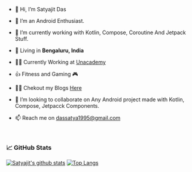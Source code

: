 - 👋 Hi, I’m Satyajit Das
- 👀 I’m an Android Enthusiast.
- 🌱 I’m currently working with Kotlin, Compose, Coroutine And Jetpack Stuff.

- 🗼 Living in **Bengaluru, India**
- 👨‍💻 Currently Working at [Unacademy](https://unacademy.com/goal/upsc-civil-services-examination-ias-preparation/KSCGY)
- 👍 Fitness and Gaming 🎮

- 👨‍💻 Chekout my Blogs [Here](https://satyajitdas.tech)

- 💞️ I’m looking to collaborate on Any Android project made with Kotlin, Compose, Jetpacck Components.
- 📫 Reach me on dassatya1995@gmail.com

<br/>


### 📈 GitHub Stats

[![Satyajit's github stats](https://github-readme-stats.vercel.app/api?username=satyajitdas95&show_icons=true&line_height=21&show_icons=true&theme=vue&hide_border=true)](https://github.com/anuraghazra/github-readme-stats)
[![Top Langs](https://github-readme-stats.vercel.app/api/top-langs/?username=satyajitdas95&show_icons=true&layout=compact&theme=vue&hide_border=true)](https://github.com/anuraghazra/github-readme-stats)


<!---
dassatya1995/dassatya1995 is a ✨ special ✨ repository because its `README.md` (this file) appears on your GitHub profile.
You can click the Preview link to take a look at your changes.
--->
